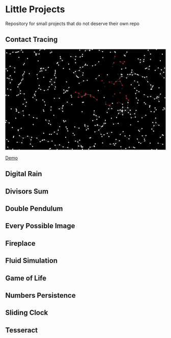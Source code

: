 # Little Projects

Repository for small projects that do not deserve their own repo

## Contact Tracing

![Screenshot](Contact%20Tracing/screenshot.png)

[Demo](https://vhsw.github.io/Little-Projects/Contact%20Tracing/src/index.html)

## Digital Rain

## Divisors Sum

## Double Pendulum

## Every Possible Image

## Fireplace

## Fluid Simulation

## Game of Life

## Numbers Persistence

## Sliding Clock

## Tesseract
